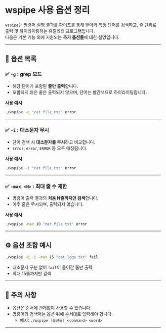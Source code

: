 
# wspipe 사용 옵션 정리

`wspipe`는 명령어 실행 결과를 파이프를 통해 받아와 특정 단어를 검색하고, 줄 단위로 출력 및 하이라이팅하는 유틸리티 프로그램입니다.  
다음은 기본 기능 외에 지원되는 **추가 옵션들**에 대한 설명입니다.

---

## 🔧 옵션 목록

### ✅ `-g` : grep 모드
- 해당 단어가 포함된 **줄만 출력**합니다.
- 포함되지 않은 줄은 출력되지 않으며, 단어는 빨간색으로 하이라이팅됩니다.

**사용 예시**
```bash
./wspipe -g "cat file.txt" error
```

---

### ✅ `-i` : 대소문자 무시
- 단어 검색 시 **대소문자를 무시**하고 비교합니다.
- `Error`, `error`, `ERROR` 등 모두 매칭됩니다.

**사용 예시**
```bash
./wspipe -i "cat file.txt" error
```

---

### ✅ `-max <N>` : 최대 줄 수 제한
- 명령어 출력 결과의 **처음 N줄까지만 검색**합니다.
- 이후 줄은 무시되며, 출력되지 않습니다.

**사용 예시**
```bash
./wspipe -max 10 "cat file.txt" error
```

---

## ⚙️ 옵션 조합 예시

```bash
./wspipe -g -i -max 15 "cat logs.txt" fail
```

- 대소문자 구분 없이 `fail`이 들어간 줄만 출력
- 최대 15줄까지만 검색

---

## 📌 주의 사항
- 옵션은 순서에 관계없이 사용할 수 있습니다.
- 명령어와 검색어는 옵션 뒤에 순서대로 입력해야 합니다.
  - 예시: `./wspipe [옵션들] <command> <word>`

---
